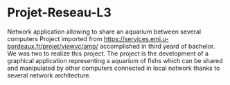 # Projet-Reseau-L3
Network application allowing to share an aquarium between several computers
Project imported from https://services.emi.u-bordeaux.fr/projet/viewvc/amp/ accomplished in third yeard of bachelor. We was two to realize this project. The project is the development of a graphical application representing a aquarium of fishs which can be shared and manipulated by other computers connected in local network thanks to several network architecture.
